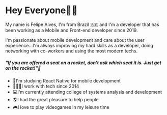 # Hey Everyone🖖🏽

My name is Felipe Alves, I'm from Brazil 🇧🇷 and I'm a developer that has been working as a Mobile and Front-end developer since 2019.

 I'm passionate about mobile development and care about the user experience...I'm always improving my hard skills as a developer, doing networking with co-workers and using the most modern techs.  

##### "If you are offered a seat on a rocket, don't ask which seat it is. Just get on the rocket!"🚀

 - 📱I'm studying React Native for mobile development
 - 👨🏽‍💻I work with tech since 2014
 - 💻I'm currently attending college of systems analysis and development
 - 🌎I had the great pleasure to help people
 - 🎮I love to play videogames in my leisure time
